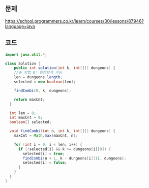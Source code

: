 ## 문제

https://school.programmers.co.kr/learn/courses/30/lessons/87946?language=java

## 코드

```java
import java.util.*;

class Solution {
    public int solution(int k, int[][] dungeons) {
    //총 방법 8! 완전탐색 가능
    len = dungeons.length;
    selected = new boolean[len];

    findCombi(0, k, dungeons);

    return maxCnt;
  }

  int len = 0;
  int maxCnt = 0;
  boolean[] selected;

  void findCombi(int n, int k, int[][] dungeons) {
    maxCnt = Math.max(maxCnt, n);

    for (int i = 0; i < len; i++) {
      if (!selected[i] && k >= dungeons[i][0]) {
        selected[i] = true;
        findCombi(n + 1, k - dungeons[i][1], dungeons);
        selected[i] = false;
      }
    }
  }
}
```

